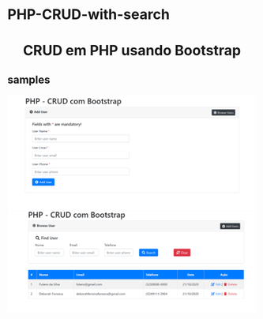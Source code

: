 # PHP-CRUD-with-search
<h1 align="center" >CRUD em PHP usando Bootstrap</h1>



## samples


<div align="center"><img src="https://github.com/Dborah/php_mysql_crud/blob/main/sample/add_users.PNG" /> </div>
<div align="center"><img src="https://github.com/Dborah/php_mysql_crud/blob/main/sample/browser_users.PNG" /> </div>

